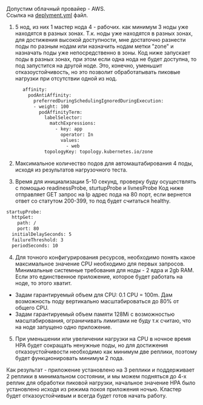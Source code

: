 Допустим облачный провайер - AWS.  
Ссылка на <a href="https://github.com/AYaskuld/1sdr40s/blob/1c6998d86991ef51133e8ff14e9bb84979c4079c/k8s_manifest/deployment.yml">deplyment.yml</a> файл.
1) 5 нод, из них 1 мастер нода 4 - рабочих. как минимум 3 ноды уже находятся в разных зонах.
Т.к. ноды уже находятся в разных зонах, для достижения высокой доступности, мне достаточно разнести поды по разным нодам или назначить нодам метки "zone" и назначать поды уже непосредственно в зоны.
Код ниже запускает поды в разных зонах, при этом если одна нода не будет доступна, то под запустится на другой ноде. Это, конечно, уменьшит отказоустойчивость, но это позволит обработатывать пиковые нагрузки при отсутствии одной из нод.
```bash
      affinity:
        podAntiAffinity:
          preferredDuringSchedulingIgnoredDuringExecution:
          - weight: 100
            podAffinityTerm:          
              labelSelector:
                matchExpressions:
                  - key: app
                    operator: In
                    values:
                      - web
              topologyKey: topology.kubernetes.io/zone
```
2)  Максимальное количество подов для автомаштабирования 4 поды, исходя из результатов нагрузочного теста.

3) Время для инициализации 5-10 секунд, проверку буду осуществлять с помощью readinessProbe, sturtupProbe и livnesProbe
Код ниже отправляет GET запрос на Ip адрес пода на 80 порт, если вернется ответ со статутом 200-399, то под будет считаться healthy.

```bash
startupProbe:
  httpGet:
    path: /
    port: 80
  initialDelaySeconds: 5
  failureThreshold: 3
  periodSeconds: 10
```

4) Для точного конфигурирования ресурсов, необходимо понять какое максимальное значение CPU необходимо для первых запросов.
Минимальные системные требования для ноды - 2 ядра и 2gb RAM. Если это единственное приложение, которое будет работать на ноде, то этого хватит.

 - Задам гарантируемый объем для CPU: 0.1 CPU = 100m. Дам возможность поду вертикально масштабироваться до 80% от общего CPU.    
 - Задам гарантируемый объем памяти 128Mi с возможностью масштабирования, ограничивать лимитами не буду т.к считаю, что на ноде запущено одно приложение.

5) При уменьшении или увеличении нагрузки на CPU в ночное время HPA будет сокращать ненужные поды, но для достижения отказоустойчивости необходимо как минимум две реплики, поэтому будет функционировать минимум 2 пода. 

Как результат - приложение установлено на 3 реплики и поддерживает 2 реплики в минимальном состоянии, и мы можем подняться до 4-х реплик для обработки пиковой нагрузки, начальное значение HPA было установлено исходя из режима покоя приложения ночью. Кластер будет отказоустойчивым и всегда будет готов начать работу.
